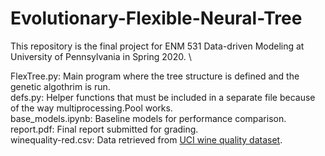 # Evolutionary-Flexible-Neural-Tree
This repository is the final project for ENM 531 Data-driven Modeling at University of Pennsylvania in Spring 2020. \

FlexTree.py: Main program where the tree structure is defined and the genetic algothrim is run. \
defs.py: Helper functions that must be included in a separate file because of the way multiprocessing.Pool works. \
base_models.ipynb: Baseline models for performance comparison. \
report.pdf: Final report submitted for grading. \
winequality-red.csv: Data retrieved from [UCI wine quality dataset](https://archive.ics.uci.edu/ml/datasets/wine+quality).
